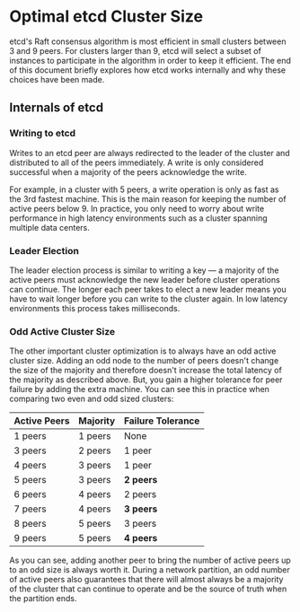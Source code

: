 # Optimal etcd Cluster Size

etcd's Raft consensus algorithm is most efficient in small clusters between 3 and 9 peers. For clusters larger than 9, etcd will select a subset of instances to participate in the algorithm in order to keep it efficient. The end of this document briefly explores how etcd works internally and why these choices have been made.

## Internals of etcd

### Writing to etcd

Writes to an etcd peer are always redirected to the leader of the cluster and distributed to all of the peers immediately. A write is only considered successful when a majority of the peers acknowledge the write.

For example, in a cluster with 5 peers, a write operation is only as fast as the 3rd fastest machine. This is the main reason for keeping the number of active peers below 9. In practice, you only need to worry about write performance in high latency environments such as a cluster spanning multiple data centers.

### Leader Election

The leader election process is similar to writing a key &mdash; a majority of the active peers must acknowledge the new leader before cluster operations can continue. The longer each peer takes to elect a new leader means you have to wait longer before you can write to the cluster again. In low latency environments this process takes milliseconds.

### Odd Active Cluster Size

The other important cluster optimization is to always have an odd active cluster size. Adding an odd node to the number of peers doesn't change the size of the majority and therefore doesn't increase the total latency of the majority as described above. But, you gain a higher tolerance for peer failure by adding the extra machine. You can see this in practice when comparing two even and odd sized clusters:

| Active Peers | Majority   | Failure Tolerance |
|--------------|------------|-------------------|
| 1 peers      | 1 peers    | None              |
| 3 peers      | 2 peers    | 1 peer            |
| 4 peers      | 3 peers    | 1 peer           |
| 5 peers      | 3 peers    | **2 peers**       |
| 6 peers      | 4 peers    | 2 peers           |
| 7 peers      | 4 peers    | **3 peers**       |
| 8 peers      | 5 peers    | 3 peers           |
| 9 peers      | 5 peers    | **4 peers**       |

As you can see, adding another peer to bring the number of active peers up to an odd size is always worth it. During a network partition, an odd number of active peers also guarantees that there will almost always be a majority of the cluster that can continue to operate and be the source of truth when the partition ends.
